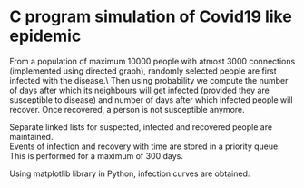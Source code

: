 # C program simulation of Covid19 like epidemic 

From a population of maximum 10000 people with atmost 3000 connections (implemented using directed graph), randomly selected people are first infected with the disease.\ 
Then using probability we compute the number of days after which its neighbours will get infected (provided they are susceptible to disease) and number of days after which infected people will recover.
Once recovered, a person is not susceptible anymore.

Separate linked lists for suspected, infected and recovered people are maintained.\
Events of infection and recovery with time are stored in a priority queue.\
This is performed for a maximum of 300 days. 

Using matplotlib library in Python, infection curves are obtained.
